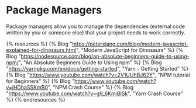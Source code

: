 # Package Managers

Package managers allow you to manage the dependencies (external code written by you or someone else) that your project needs to work correctly.

{% resources %}
  {% Blog "https://peterxjang.com/blog/modern-javascript-explained-for-dinosaurs.html", "Modern JavaScript for Dinosaurs" %}
  {% Blog "https://nodesource.com/blog/an-absolute-beginners-guide-to-using-npm/", "An Absolute Beginners Guide to Using npm" %}
  {% Blog "https://yarnpkg.com/en/docs/getting-started", "Yarn - Getting Started" %}
  {% Blog "https://www.youtube.com/watch?v=2V1UUhBJ62Y", "NPM tutorial for Beginners" %}
  {% Blog "https://www.youtube.com/watch?v=jHDhaSSKmB0", "NPM Crash Course" %}
  {% Blog "https://www.youtube.com/watch?v=g9_6KmiBISk", "Yarn Crash Course" %}
{% endresources %}


